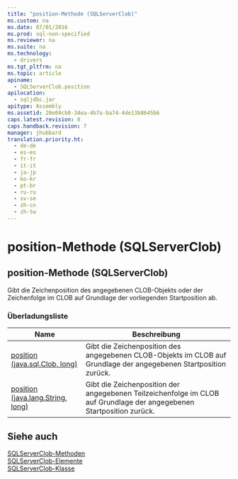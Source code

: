 ```yaml
---
title: "position-Methode (SQLServerClob)"
ms.custom: na
ms.date: 07/01/2016
ms.prod: sql-non-specified
ms.reviewer: na
ms.suite: na
ms.technology: 
  - drivers
ms.tgt_pltfrm: na
ms.topic: article
apiname: 
  - SQLServerClob.position
apilocation: 
  - sqljdbc.jar
apitype: Assembly
ms.assetid: 20e04cb0-34ea-4b7a-ba74-4de13b8645b6
caps.latest.revision: 8
caps.handback.revision: 7
manager: jhubbard
translation.priority.ht: 
  - de-de
  - es-es
  - fr-fr
  - it-it
  - ja-jp
  - ko-kr
  - pt-br
  - ru-ru
  - sv-se
  - zh-cn
  - zh-tw
---
```

# position-Methode (SQLServerClob)
    
## position\-Methode \(SQLServerClob\)  
 Gibt die Zeichenposition des angegebenen CLOB\-Objekts oder der Zeichenfolge im CLOB auf Grundlage der vorliegenden Startposition ab.  
  
### Überladungsliste  
  
|Name|Beschreibung|  
|----------|------------------|  
|[position \(java.sql.Clob, long\)](../content/position-Method--java.sql.Clob--long-.md)|Gibt die Zeichenposition des angegebenen CLOB\-Objekts im CLOB auf Grundlage der angegebenen Startposition zurück.|  
|[position \(java.lang.String, long\)](../content/position-Method--java.lang.String--long-.md)|Gibt die Zeichenposition der angegebenen Teilzeichenfolge im CLOB auf Grundlage der angegebenen Startposition zurück.|  
  
## Siehe auch  
 [SQLServerClob-Methoden](../content/SQLServerClob-Methods.md)   
 [SQLServerClob-Elemente](../content/SQLServerClob-Members.md)   
 [SQLServerClob-Klasse](../content/SQLServerClob-Class.md)  
  
  
